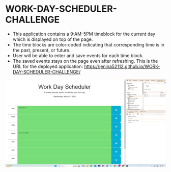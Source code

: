 # WORK-DAY-SCHEDULER-CHALLENGE
* This application contains a 9:AM-5PM timeblock for the current day which is displayed on top of the page.
* The time blocks are color-coded indicating that corresponding time is in the past, present, or future.
* User will be able to enter and save events for each time block.
* The saved events stays on the page even after refreshing.
This is the URL for the deployed application:
https://jenina52112.github.io/WORK-DAY-SCHEDULER-CHALLENGE/

![alt text](image.png)